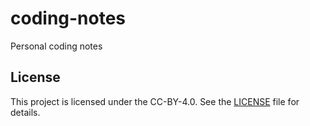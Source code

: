 # coding-notes

Personal coding notes

## License

This project is licensed under the CC-BY-4.0. See the [LICENSE](./LICENSE) file for details.
